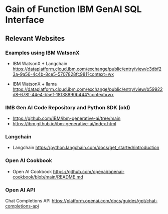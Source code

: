 # Gain of Function IBM GenAI SQL Interface

## Relevant Websites

### Examples using IBM WatsonX
- IBM WatsonX + Langchain https://dataplatform.cloud.ibm.com/exchange/public/entry/view/c3dbf23a-9a56-4c4b-8ce5-5707828fc981?context=wx

- IBM WatsonX + llama https://dataplatform.cloud.ibm.com/exchange/public/entry/view/b59922d8-678f-44e4-b5ef-18138890b444?context=wx

### IMB Gen AI Code Repository and Python SDK  (old)
- https://github.com/IBM/ibm-generative-ai/tree/main
- https://ibm.github.io/ibm-generative-ai/index.html

### Langchain
- Langchain https://python.langchain.com/docs/get_started/introduction

### Open AI Cookbook
- Open AI Cookbook https://github.com/openai/openai-cookbook/blob/main/README.md

### Open AI API
Chat Completions API https://platform.openai.com/docs/guides/gpt/chat-completions-api

